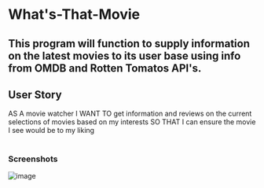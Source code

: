 # What's-That-Movie

This program will function to supply information on the latest movies to its user base using info from OMDB and Rotten Tomatos API's.
-----------------------------------------------------------------------------------------------------------------------------------------------------------------------

User Story
---------------------------------------------------------------------------------------------------------------
AS A movie watcher
I WANT TO get information and reviews on the current selections of movies based on my interests
SO THAT I can ensure the movie I see would be to my liking

#

### Screenshots

![image](https://user-images.githubusercontent.com/100248387/162857244-5466937c-3f29-40a7-bf47-37dc4900c57e.png)